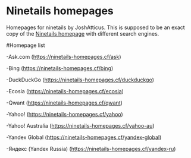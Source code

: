 # Ninetails homepages
Homepages for ninetails by JoshAtticus.
This is supposed to be an exact copy of the [Ninetails homepage](https://ninetails.cf/?v=2.2.3) with different search engines.


#Homepage list

-Ask.com (https://ninetails-homepages.cf/ask)

-Bing (https://ninetails-homepages.cf/bing)

-DuckDuckGo (https://ninetails-homepages.cf/duckduckgo)

-Ecosia (https://ninetails-homepages.cf/ecosia)

-Qwant (https://ninetails-homepages.cf/qwant)

-Yahoo! (https://ninetails-homepages.cf/yahoo)

-Yahoo! Australia (https://ninetails-homepages.cf/yahoo-au)

-Yandex Global (https://ninetails-homepages.cf/yandex-global)

-Яндекс (Yandex Russia) (https://ninetails-homepages.cf/yandex-ru)

